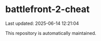 # battlefront-2-cheat

Last updated: 2025-06-14 12:21:04

This repository is automatically maintained.
